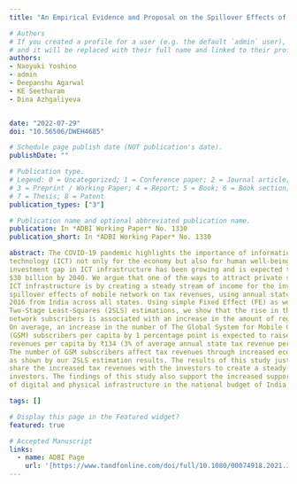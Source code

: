 ```yaml
---
title: "An Empirical Evidence and Proposal on the Spillover Effects of Information and Communication Technology Infrastructure in India"

# Authors
# If you created a profile for a user (e.g. the default `admin` user), write the username (folder name) here 
# and it will be replaced with their full name and linked to their profile.
authors:
- Naoyuki Yoshino
- admin
- Deepanshu Agarwal
- KE Seetharam
- Dina Azhgaliyeva


date: "2022-07-29"
doi: "10.56506/DWEH4685"

# Schedule page publish date (NOT publication's date).
publishDate: ""

# Publication type.
# Legend: 0 = Uncategorized; 1 = Conference paper; 2 = Journal article;
# 3 = Preprint / Working Paper; 4 = Report; 5 = Book; 6 = Book section;
# 7 = Thesis; 8 = Patent
publication_types: ["3"]

# Publication name and optional abbreviated publication name.
publication: In *ADBI Working Paper* No. 1330 
publication_short: In *ADBI Working Paper* No. 1330 

abstract: The COVID-19 pandemic highlights the importance of information and communications
technology (ICT) not only for the economy but also for human well-being. However, the
investment gap in ICT infrastructure has been growing and is expected to reach more than
$30 billion by 2040. We argue that one of the ways to attract private sector involvement in
ICT infrastructure is by creating a steady stream of income for the investors. We quantify the
spillover effects of mobile network on tax revenues, using annual state-level data for 2005 to
2016 from India across all states. Using simple Fixed Effect (FE) as well as Fixed Effect (FE)
Two-Stage Least-Squares (2SLS) estimations, we show that the rise in the number of mobile
network subscribers is associated with an increase in the amount of regional tax revenues.
On average, an increase in the number of The Global System for Mobile Communications
(GSM) subscribers per capita by 1 percentage point is expected to raise annual state tax
revenues per capita by ₹134 (3% of average annual state tax revenue per capita in 2016).
The number of GSM subscribers affect tax revenues through increased economic activities,
as shown by our 2SLS estimation results. The results of this study justify our proposal to
share the increased tax revenues with the investors to create a steady stream of income for
investors. The findings of this study also support the increased support for the development
of digital and physical infrastructure in the national budget of India for 2022–2023.

tags: []

# Display this page in the Featured widget?
featured: true

# Accepted Manuscript
links:
  - name: ADBI Page
    url: '[https://www.tandfonline.com/doi/full/10.1080/00074918.2021.1914817](https://www.adb.org/publications/an-empirical-evidence-and-proposal-on-the-spillover-effects-of-information-and-communication-technology-infrastructure-in-india)'
---
```


